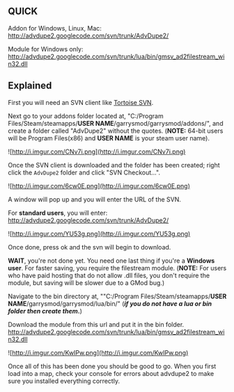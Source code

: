 ## QUICK ##
Addon for Windows, Linux, Mac: http://advdupe2.googlecode.com/svn/trunk/AdvDupe2/

Module for Windows only: http://advdupe2.googlecode.com/svn/trunk/lua/bin/gmsv_ad2filestream_win32.dll

## Explained ##

First you will need an SVN client like [Tortoise SVN](http://tortoisesvn.net/downloads.html).

Next go to your addons folder located at, "C:/Program Files/Steam/steamapps/**USER NAME**/garrysmod/garrysmod/addons/", and create a folder called "AdvDupe2" without the quotes. (**NOTE:** 64-bit users will be Program Files(x86) and **USER NAME** is your steam user name).

![http://i.imgur.com/CNv7i.png](http://i.imgur.com/CNv7i.png)


Once the SVN client is downloaded and the folder has been created; right click the `AdvDupe2` folder and click "SVN Checkout...".

![http://i.imgur.com/6cw0E.png](http://i.imgur.com/6cw0E.png)


A window will pop up and you will enter the URL of the SVN.

For **standard users**, you will enter: http://advdupe2.googlecode.com/svn/trunk/AdvDupe2/

![http://i.imgur.com/YU53g.png](http://i.imgur.com/YU53g.png)

Once done, press ok and the svn will begin to download.

**WAIT**, you're not done yet. You need one last thing if you're a **Windows user**. For faster saving, you require the filestream module. (**NOTE:** For users who have paid hosting that do not allow .dll files, you don't require the module, but saving will be slower due to a GMod bug.)

Navigate to the bin directory at, ""C:/Program Files/Steam/steamapps/**USER NAME**/garrysmod/garrysmod/lua/bin/" (**_if you do not have a lua or bin folder then create them_.**)

Download the module from this url and put it in the bin folder. http://advdupe2.googlecode.com/svn/trunk/lua/bin/gmsv_ad2filestream_win32.dll

![http://i.imgur.com/KwIPw.png](http://i.imgur.com/KwIPw.png)


Once all of this has been done you should be good to go. When you first load into a map, check your console for errors about advdupe2 to make sure you installed everything correctly.